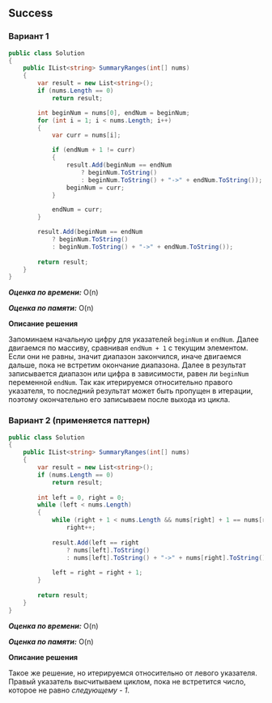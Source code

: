 ## Success

### Вариант 1

```csharp
public class Solution
{
    public IList<string> SummaryRanges(int[] nums)
    {
        var result = new List<string>();
        if (nums.Length == 0)
            return result;

        int beginNum = nums[0], endNum = beginNum;
        for (int i = 1; i < nums.Length; i++)
        {
            var curr = nums[i];

            if (endNum + 1 != curr)
            {
                result.Add(beginNum == endNum
                    ? beginNum.ToString()
                    : beginNum.ToString() + "->" + endNum.ToString());
                beginNum = curr;
            }

            endNum = curr;
        }

        result.Add(beginNum == endNum
            ? beginNum.ToString()
            : beginNum.ToString() + "->" + endNum.ToString());
        
        return result;
    }
}
```

***Оценка по времени:*** O(n)

***Оценка по памяти:*** O(n)

**Описание решения**

Запоминаем начальную цифру для указателей `beginNum` и `endNum`. Далее двигаемся по массиву, сравнивая `endNum + 1` с текущим элементом. Если они не равны, значит диапазон закончился, иначе двигаемся дальше, пока не встретим окончание диапазона. Далее в результат записывается диапазон или цифра в зависимости, равен ли `beginNum` переменной `endNum`. Так как итерируемся относительно правого указателя, то последний результат может быть пропущен в итерации, поэтому окончательно его записываем после выхода из цикла.

### Вариант 2 (применяется паттерн)

```csharp
public class Solution
{
    public IList<string> SummaryRanges(int[] nums)
    {
        var result = new List<string>();
        if (nums.Length == 0)
            return result;
        
        int left = 0, right = 0;
        while (left < nums.Length)
        {
            while (right + 1 < nums.Length && nums[right] + 1 == nums[right + 1])
                right++;
                
            result.Add(left == right
                ? nums[left].ToString()
                : nums[left].ToString() + "->" + nums[right].ToString());
                
            left = right = right + 1;        
        }
        
        return result;
    }
}
```

***Оценка по времени:*** O(n)

***Оценка по памяти:*** O(n)

**Описание решения**

Такое же решение, но итерируемся относительно от левого указателя. Правый указатель высчитываем циклом, пока не встретится число, которое не равно *следующему - 1*.